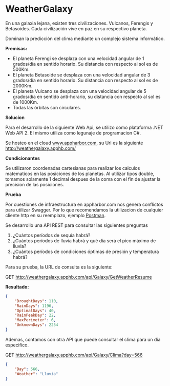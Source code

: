 # WeatherGalaxy

En una galaxia lejana, existen tres civilizaciones. Vulcanos, Ferengis y Betasoides. Cada civilización vive en paz en su respectivo planeta. 

Dominan la predicción del clima mediante un complejo sistema informático. 

**Premisas:**
- El planeta Ferengi se desplaza con una velocidad angular de 1 grados/día en sentido horario. Su distancia con respecto al sol es de 500Km.
- El planeta Betasoide se desplaza con una velocidad angular de 3 grados/día en sentido horario. Su distancia con respecto al sol es de 2000Km.
- El planeta Vulcano se desplaza con una velocidad angular de 5 grados/día en sentido anti-horario, su distancia con respecto al sol es de 1000Km.
- Todas las órbitas son circulares.

**Solucion**

Para el desarrollo de la siguiente Web Api, se utilizo como plataforma .NET Web API 2. El mismo utiliza como legunaje de programacion C#.

Se hosteo en el cloud www.appharbor.com, su Url es la siguiente http://weathergalaxy.apphb.com/

**Condicionantes**

Se utilizaron coordenadas cartesianas para realizar los calculos matematicos en las posiciones de los planetas. Al utilizar tipos double, tomamos solamente 1 decimal despues de la coma con el fin de ajustar la precision de las posiciones.

**Prueba**

Por cuestiones de infraestructura en appharbor.com nos genera conflictos para utilizar Swagger. Por lo que recomendamos la utilizacion de cualquier cliente http en su reemplazo, ejemplo [Postman](https://www.getpostman.com/).

Se desarrollo una API REST para consultar las siguientes preguntas

1. ¿Cuántos períodos de sequía habrá?
2. ¿Cuántos períodos de lluvia habrá y qué día será el pico máximo de lluvia?
3. ¿Cuántos períodos de condiciones óptimas de presión y temperatura habrá?

Para su prueba, la URL de consulta es la siguiente:

GET http://weathergalaxy.apphb.com/api/Galaxy/GetWeatherResume

**Resultado:**
```JSON
{
    "DroughtDays": 110,
    "RainDays": 1196,
    "OptimalDays": 40,
    "RainPeakDay": 22,
    "MaxPerimeter": 6,
    "UnknownDays": 2254
}
```

Ademas, contamos con otra API que puede consultar el clima para un dia especifico.

GET http://weathergalaxy.apphb.com/api/Galaxy/Clima?day=566
```JSON
{
    "Day": 566,
    "Weather": "Lluvia"
}
```
